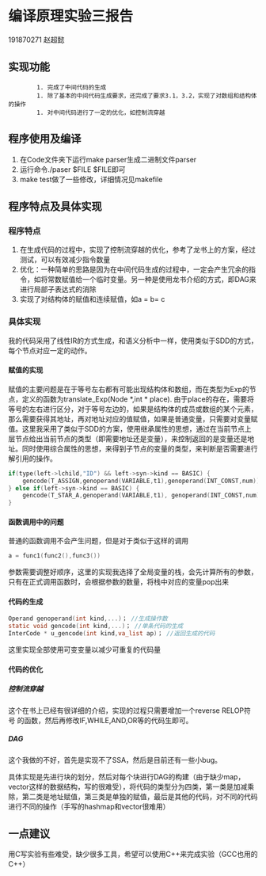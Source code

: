 # 编译原理实验三报告

191870271 赵超懿

## 实现功能

			1. 完成了中间代码的生成
			1. 除了基本的中间代码生成要求，还完成了要求3.1，3.2，实现了对数组和结构体的操作
			1. 对中间代码进行了一定的优化，如控制流穿越

## 程序使用及编译

1. 在Code文件夹下运行make parser生成二进制文件parser
2. 运行命令./paser $FILE \$FILE即可
3. make test做了一些修改，详细情况见makefile

## 程序特点及具体实现

### 程序特点

1. 在生成代码的过程中，实现了控制流穿越的优化，参考了龙书上的方案，经过测试，可以有效减少指令数量
2. 优化：一种简单的思路是因为在中间代码生成的过程中，一定会产生冗余的指令，如将常数赋值给一个临时变量。另一种是使用龙书介绍的方式，即DAG来进行局部子表达式的消除
3. 实现了对结构体的赋值和连续赋值，如a = b= c

### 具体实现

我的代码采用了线性IR的方式生成，和语义分析中一样，使用类似于SDD的方式，每个节点对应一定的动作。

#### 赋值的实现

​		赋值的主要问题是在于等号左右都有可能出现结构体和数组，而在类型为Exp的节点，定义的函数为translate_Exp(Node *,int * place). 由于place的存在，需要将等号的左右进行区分，对于等号左边的，如果是结构体的成员或数组的某个元素，那么需要获得其地址，再对地址对应的值赋值，如果是普通变量，只需要对变量赋值。这里我采用了类似于SDD的方案，使用继承属性的思想，通过在当前节点上层节点给出当前节点的类型（即需要地址还是变量），来控制返回的是变量还是地址。同时使用综合属性的思想，来得到子节点的变量的类型，来判断是否需要进行解引用的操作。

```c
if(type(left->lchild,"ID") && left->syn->kind == BASIC) {
  	gencode(T_ASSIGN,genoperand(VARIABLE,t1),genoperand(INT_CONST,num));
} else if(left->syn->kind == BASIC) {
    gencode(T_STAR_A,genoperand(VARIABLE,t1), genoperand(INT_CONST,num));
}
```

#### 函数调用中的问题

普通的函数调用不会产生问题，但是对于类似于这样的调用

```C
a = func1(func2(),func3())
```

参数需要调整好顺序，这里的实现我选择了全局变量的栈，会先计算所有的参数，只有在正式调用函数时，会根据参数的数量，将栈中对应的变量pop出来

#### 代码的生成

```c
Operand genoperand(int kind,...)； //生成操作数
static void gencode(int kind,...)； //单条代码的生成
InterCode * u_gencode(int kind,va_list ap)； //返回生成的代码
```

这里实现全部使用可变变量以减少可重复的代码量

#### 代码的优化

##### 控制流穿越

这个在书上已经有很详细的介绍，实现的过程只需要增加一个reverse RELOP符号 的函数，然后再修改IF,WHILE,AND,OR等的代码生即可。

##### DAG

这个我做的不好，首先是实现不了SSA，然后是目前还有一些小bug。

具体实现是先进行块的划分，然后对每个块进行DAG的构建（由于缺少map，vector这样的数据结构，写的很难受），将代码的类型分为四类，第一类是加减乘除，第二类是地址赋值，第三类是单独的赋值，最后是其他的代码，对不同的代码进行不同的操作（手写的hashmap和vector很难用）

## 一点建议

用C写实验有些难受，缺少很多工具，希望可以使用C++来完成实验（GCC也用的C++）